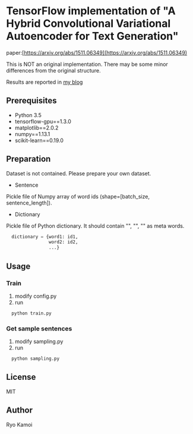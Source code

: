 # TensorFlow implementation of "A Hybrid Convolutional Variational Autoencoder for Text Generation"

paper:[https://arxiv.org/abs/1511.06349](https://arxiv.org/abs/1511.06349)

This is NOT an original implementation. There may be some minor differences from the original structure.

Results are reported in [my blog](https://sesenosannko.github.io/contents/text_g/original)

## Prerequisites

 * Python 3.5
 * tensorflow-gpu==1.3.0
 * matplotlib==2.0.2
 * numpy==1.13.1
 * scikit-learn==0.19.0


## Preparation

Dataset is not contained. Please prepare your own dataset.

 * Sentence

Pickle file of Numpy array of word ids (shape=[batch_size, sentence_length]).

 * Dictionary

Pickle file of Python dictionary. It should contain "<EOS>", "<PAD>", "<GO>" as meta words.

```python
  dictionary = {word1: id1,
                word2: id2,
                ...}
```

## Usage
### Train

1. modify config.py
2. run

```bash
  python train.py
```

### Get sample sentences

1. modify sampling.py
2. run

```bash
  python sampling.py
```

## License

MIT

## Author

Ryo Kamoi
